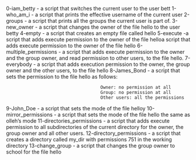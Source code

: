 0-iam_betty -  a script that switches the current user to the user bett
1-who_am_i - a script that prints the effective username of the current user
2-groups - a script that prints all the groups the current user is part of.
3-new_owner - a script that changes the owner of the file hello to the user betty
4-empty -  a script that creates an empty file called hello
5-execute -a script that adds execute permission to the owner of the file helloa script that adds execute permission to the owner of the file hello
6-multiple_permissions - a script that adds execute permission to the owner and the group owner, and read permission to other users, to the file hello.
7-everybody - a script that adds execution permission to the owner, the group owner and the other users, to the file hello
8-James_Bond - a script that sets the permission to the file hello as follows:

                                        Owner: no permission at all
                                        Group: no permission at all
                                        Other users: all the permissions

9-John_Doe -  a script that sets the mode of the file helloy
10-mirror_permissions -  a script that sets the mode of the file hello the same as olleh’s mode
11-directories_permissions - a script that adds execute permission to all subdirectories of the current directory for the owner, the group owner and all other users.
12-directory_permissions - a script that creates a directory called my_dir with permissions 751 in the working directory
13-change_group - a script that changes the group owner to school for the file hello

